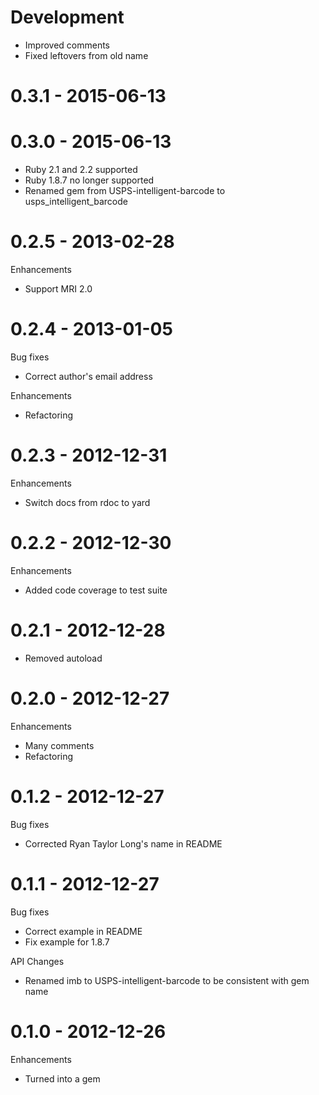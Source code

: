 # Development

* Improved comments
* Fixed leftovers from old name

# 0.3.1 - 2015-06-13
# 0.3.0 - 2015-06-13

* Ruby 2.1 and 2.2 supported
* Ruby 1.8.7 no longer supported
* Renamed gem from USPS-intelligent-barcode to usps_intelligent_barcode
	
# 0.2.5 - 2013-02-28

Enhancements

* Support MRI 2.0

# 0.2.4 - 2013-01-05

Bug fixes

* Correct author's email address

Enhancements

* Refactoring

# 0.2.3 - 2012-12-31

Enhancements

* Switch docs from rdoc to yard

# 0.2.2 - 2012-12-30

Enhancements

* Added code coverage to test suite

# 0.2.1 - 2012-12-28

* Removed autoload

# 0.2.0 - 2012-12-27

Enhancements

* Many comments
* Refactoring

# 0.1.2 - 2012-12-27

Bug fixes

* Corrected Ryan Taylor Long's name in README

# 0.1.1 - 2012-12-27

Bug fixes

* Correct example in README
* Fix example for 1.8.7

API Changes

* Renamed imb to USPS-intelligent-barcode to be consistent with gem name

# 0.1.0 - 2012-12-26

Enhancements

* Turned into a gem
